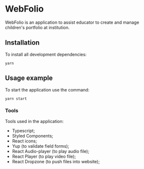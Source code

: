 # WebFolio

WebFolio is an application to assist educator to create and manage children's portfolio at institution.

## Installation

To install all development dependencies:

```
yarn
```

## Usage example

To start the application use the command:

```
yarn start
```

### Tools

Tools used in the application:

- Typescript;
- Styled Components;
- React icons;
- Yup (to validate field forms);
- React Audio-player (to play audio file);
- React Player (to play video file);
- React Dropzone (to push files into website);
